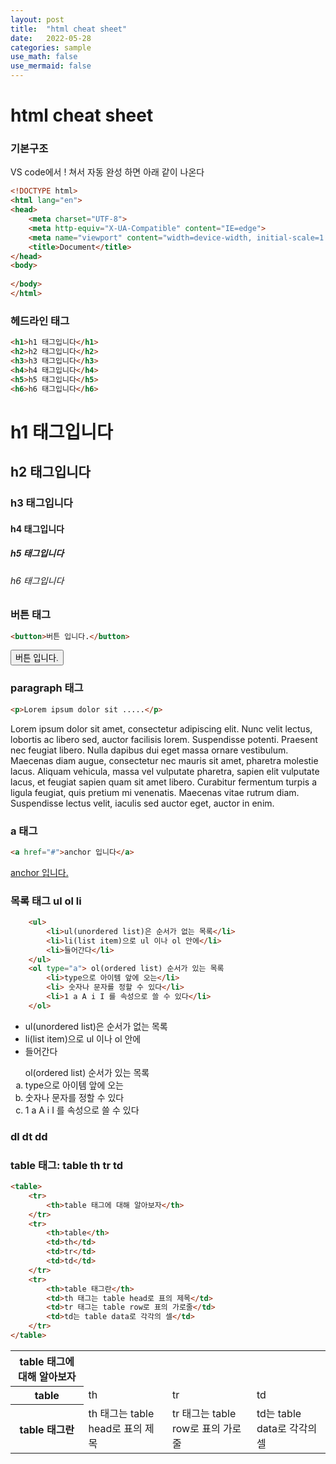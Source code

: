 ```yaml
---
layout: post
title:  "html cheat sheet"
date:   2022-05-28 
categories: sample
use_math: false
use_mermaid: false
---
```

# html cheat sheet

### 기본구조   
VS code에서 ! 쳐서 자동 완성 하면 아래 같이 나온다
```html
<!DOCTYPE html>
<html lang="en">
<head>
    <meta charset="UTF-8">
    <meta http-equiv="X-UA-Compatible" content="IE=edge">
    <meta name="viewport" content="width=device-width, initial-scale=1.0">
    <title>Document</title>
</head>
<body>
    
</body>
</html>
```

### 헤드라인 태그
```html
<h1>h1 태그입니다</h1>
<h2>h2 태그입니다</h2>
<h3>h3 태그입니다</h3>
<h4>h4 태그입니다</h4>
<h5>h5 태그입니다</h5>
<h6>h6 태그입니다</h6>
```
<h1>h1 태그입니다</h1>
<h2>h2 태그입니다</h2>
<h3>h3 태그입니다</h3>
<h4>h4 태그입니다</h4>
<h5>h5 태그입니다</h5>
<h6>h6 태그입니다</h6>


### 버튼 태그  
```html
<button>버튼 입니다.</button>
```

<button>버튼 입니다.</button>


### paragraph 태그
```html
<p>Lorem ipsum dolor sit .....</p>
```

<p>Lorem ipsum dolor sit amet, consectetur adipiscing elit. Nunc velit lectus, lobortis ac libero sed, auctor facilisis lorem. Suspendisse potenti. Praesent nec feugiat libero. Nulla dapibus dui eget massa ornare vestibulum. Maecenas diam augue, consectetur nec mauris sit amet, pharetra molestie lacus. Aliquam vehicula, massa vel vulputate pharetra, sapien elit vulputate lacus, et feugiat sapien quam sit amet libero. Curabitur fermentum turpis a ligula feugiat, quis pretium mi venenatis. Maecenas vitae rutrum diam. Suspendisse lectus velit, iaculis sed auctor eget, auctor in enim. </p>


### a 태그
```html
<a href="#">anchor 입니다</a>
```

<a href="#">anchor 입니다.</a>


### 목록 태그 ul ol li
```html
    <ul>
        <li>ul(unordered list)은 순서가 없는 목록</li>
        <li>li(list item)으로 ul 이나 ol 안에</li>
        <li>들어간다</li>
    </ul>
    <ol type="a"> ol(ordered list) 순서가 있는 목록
        <li>type으로 아이템 앞에 오는</li>
        <li> 숫자나 문자를 정할 수 있다</li>
        <li>1 a A i I 를 속성으로 쓸 수 있다</li> 
    </ol>
```

<ul>
    <li>ul(unordered list)은 순서가 없는 목록</li>
    <li>li(list item)으로 ul 이나 ol 안에</li>
    <li>들어간다</li>
</ul>
<ol type="a"> ol(ordered list) 순서가 있는 목록
    <li>type으로 아이템 앞에 오는</li>
    <li> 숫자나 문자를 정할 수 있다</li>
    <li>1 a A i I 를 속성으로 쓸 수 있다</li> 
</ol>

### dl dt dd


### table 태그: table th tr td
```html
<table>
    <tr>
        <th>table 태그에 대해 알아보자</th>
    </tr>
    <tr>
        <th>table</th>
        <td>th</td>
        <td>tr</td>
        <td>td</td>
    </tr>
    <tr>
        <th>table 태그란</th>
        <td>th 태그는 table head로 표의 제목</td>
        <td>tr 태그는 table row로 표의 가로줄</td>
        <td>td는 table data로 각각의 셀</td>
    </tr>
</table>
```

<table>
    <tr>
        <th>table 태그에 대해 알아보자</th>
    </tr>
    <tr>
        <th>table</th>
        <td>th</td>
        <td>tr</td>
        <td>td</td>
    </tr>
    <tr>
        <th>table 태그란</th>
        <td>th 태그는 table head로 표의 제목</td>
        <td>tr 태그는 table row로 표의 가로줄</td>
        <td>td는 table data로 각각의 셀</td>
    </tr>
</table>